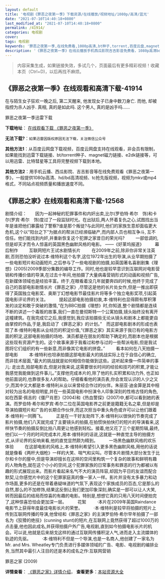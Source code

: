 ```yaml
---
layout: default
title: '电视剧《罪恶之夜第一季》下载资源/在线播放/视频地址/1080p/高清/蓝光'
date: "2021-07-10T14:40:18+0800"
last_modified_at: "2021-07-10T14:40:18+0800"
permalink: /41914/
categories: 电视剧
cover:
tags: 电视剧
keywords: '罪恶之夜第一季,在线免费看,1080p高清,bt种子,torrent,百度云盘,magnet,磁力链,迅雷下载资源'
description: '《罪恶之夜第一季》在线云播放手机西瓜影院吉吉影音免费看，1080p高清bd/hd未删减完整版和tc抢先枪版，mkv/mp4格式，附带bt/torrent种子、magnet/磁力链、百度云盘、网盘资源迅雷下载链接'
---
```


>内容采集生成，如果链接失效，多试几个，页面最后有更多精彩视频！收藏本页（Ctrl+D)，以后再找不麻烦。


## 《罪恶之夜第一季》在线观看和高清下载-41914

在与陌生女子狂欢一晚之后, 第二天醒来, 他发现女子已身中数刀身亡. 而他, 却被指控为杀人凶手. 真相, 真的是如此吗. 这个男人, 真的是凶手吗......


罪恶之夜第一季迅雷下载

**下载地址**： [在线观看下载 《罪恶之夜第一季》](https://www.993dy.com//vod-detail-id-10207.html) 


**无法下载?**：`如果迅雷因版权原因无法下载，关注微信公众号 `

**其他方法1**：从百度云网盘下载视频，百度云网盘支持在线观看，非会员有限制，如果能找到迅雷下载链接、bt/torrent种子、magnet磁力链接、e2dk链接等，可以用迅雷、比特彗星等工具将完整视频下载到本地。

**其他方法2**：用手机云播、西瓜影院、吉吉影音等在线免费观看《罪恶之夜第一季》，一般提供1080p高清、hd/bd高清视频、tc抢先版视频，视频为mkv或mp4格式，不同站点视频质量和播放速度不同。


## 《罪恶之家》在线观看和高清下载-12568

剧情介绍：　　因为一起神秘的犯罪事件和内奸出卖,比尔(罗伯特·希尔　饰)和卡尔(罗宾·希尔　饰)度过了一段监狱时光。在出狱后,两人怀着复仇之心,试图找出当年是谁把他们暴露给了警察?谁是那个叛徒?与此同时,他们的家族生意却面临更大危机,这个以“阳台之下”为据点的帮派已经濒临破产,而内部人员也相互争斗, 互不信任。他们能找到内奸,并重新恢复这个犯罪之家昔日的荣光吗?  　　一部低调的,但是却天才而令人惊喜的英国黑色幽默风格的电影。 ——《好莱坞报道》  　　幕后制作  　　互联网短片王试水剧情长片  　　在2009年之前,除非你非常关注英剧,否则恐怕没听说过本·维特利这个名字,这位1972年出生的导演,从业早期拍摄了一些电影短片和动画短片,之后参与了一些电视剧的拍摄,如英国著名喜剧剧集《理想》(2005)2009季部分集数的编导工作。同时,他也是较早意识到互联网对电影营销和传播价值的导演,在过去十年间,他拍摄了大量病毒营销形式的动画和视频广告,在新媒体领域也是经验丰富。终于,在眼看着没几年就要奔四的时候,他终于完成了自己的首部电影剧情长片《罪恶之家》,尽管这是他的长片处女作,但是一推出即获得了英国独立电影奖、奥斯丁幻想电影节最佳影片将等多个独立电影奖项,引起英国电影评论界的关注。  　　提起这部电影拍摄初衷,本·维特利也显得颇有厚积薄发的淡定和敢于突破的激情,“在为BBC拍摄《理想》时,你知道,整个剧情都是连续不断的讲述一个毒贩的故事,我们一直在曼彻斯特一个公寓拍摄,镜头始终没有离开这幢建筑。在我完成它之后,我感觉到,我应该拍摄些无论从镜头和剧本上都能更自由掌控的作品,于是,我启动了《罪恶之家》的计划。”　而这部电影剧本的形成也表现了本·维特利电影从业经历的积淀价值,“《罪恶之家》其实来源于我已有的电影方面的积淀,这部电影拍摄的场地、演员都是在朋友的帮助下确定的,而剧本也是根据这些现有资源产生的。这个故事来源于我看过和参与过的一些帮派电影,但是我试图将它们组织的有一些新意,而非像其它电影的拼盘。”  　　看本如何在八天拍摄一部电影  　　本·维特利也坦承拍摄这部电影最大的挑战实际上在于自信心的确立,而非技术层面,“最大的挑战就是如何相信你能做到这些。这听起来像一件简单的事儿: 走出去,拍部电影去,但是对我来说,这需要很长时间的经验和技巧的积累,才能让我感觉我能做到这件事儿。”支撑他完成本片的,除了他的扎实积累和功力外, 也正如他前面说的,也靠很多友人的帮助。仔细看看他的演员表,你会发现认识的人少之又少,而其中又大都是本·维特利从业以来曾经合作过的伙伴。朱丽亚·迪金算是其中相对较为出名的电视明星,并在一些英国电影中扮演令人印象深刻的性格古怪的角色,如在西蒙·佩吉的《僵尸肖恩》(2004)和《热血警探》(2007)中,都可以看到她的表演。而罗伯特·希尔和罗宾·希尔二位在英国电影界之前更是籍籍无名之辈,但是却是导演拍摄短片和广告的长期合作伙伴,而这次担当中重头角色或许可以让他们跟着本·维特利一同腾飞。  　　正是在一干好友助阵下,本·维特利以很快的节奏完成了影片拍摄,他们八天就完成了主要镜头的拍摄,在拍惯快拍快打的短片的导演看来,这样快节奏的拍摄反倒比拍八周更让他感到轻松。接着,他又花了三个星期剪辑,最终,他们以一个月的时间完成本片,用本·维特利的话说,这就是一种直觉主导的拍摄方式,从评论界的反响来看,他的直觉显然颇为精到。  　　一场黑色幽默风格的欢乐体验  　　在这部电影的风格上,本·维特利希望引入更多黑色幽默风格,用他的话说就是像看《两杆大烟枪》一样的大笑、喘气和尖叫。尽管本片剧情大部分发生于比尔和卡尔的屋中,但是导演却擅长在这样的空间里构筑一个复杂的故事和鲜明有趣的人物角色,就在这个小小的空间,这个犯罪家族的日常事务和罪恶的行为都被以有趣的形式展现出来。而影片看起来名气不大的演员阵容,却因为平日的友谊而配合默契,让你感觉片中的这个犯罪家庭真的像一家人一样。影片并没有太多暴力和动作场面,更多的还是在带着悬疑味道的气氛下,表现这个家族成员的百态,它是那么的自然,那么的不加修饰,结果这反倒让我们更加印象深刻,确实是一部可以让人大笑,转而因最后的结局而惊喜的有趣的电影。特别是,想想它真的只用八天时间便拍完了,这种惊喜恐怕会更加深一层。  　　花絮  　　·本片在2009年英国Raindance电影节上获得年度最佳电影长片的荣誉。  　　·本·维特利是较早将拍摄的短片上传到互联网传播的导演,他曾经和《罪恶之家》的主演罗伯特·希尔早年拍摄了一部名为《狡猾的绝技》(cunning stunt)的短片,在互联网上竟然获得了超过1000万的点击量,他也因此成名,并获得拍摄户外广告,电视剧,直到如今拍摄电影长片的机会。可以说,他就是后来胡戈这样的通过互联网传播积淀人气,进而走入主流媒体的轨迹的先驱。  　　·本·维特利不但是一个导演,也是一名商人,他创建了一家名为Mr. and Mrs. Wheatley专门负责进行多媒体领域的广告、电影、电视剧的编排业务,当然其中最引人注目的还是本的成名之作:互联网营销


罪恶之家 (2009)

**详情查看**： [《罪恶之家》详情介绍](/movie/12568/)， **查看更多**：[本站资源大全](/movie/t/all/)

